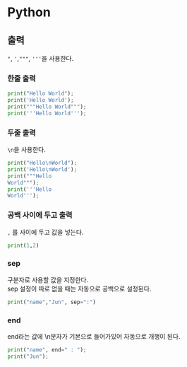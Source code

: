 # Python

## 출력
 `"`, `'`,`"""`, `'''`을 사용한다.

### 한줄 출력
```python
print("Hello World");
print('Hello World');
print("""Hello World""");
print('''Hello World''');

```

### 두줄 출력
`\n`을 사용한다.
```python
print("Hello\nWorld");
print('Hello\nWorld');
print("""Hello
World""");
print('''Hello 
World''');
```

### 공백 사이에 두고 출력
`,` 를 사이에 두고 값을 넣는다.
```python
print(1,2)
```

### sep
구분자로 사용할 값을 지정한다.  
sep 설정이 따로 없을 때는 자동으로 공백으로 설정된다.
```python
print("name","Jun", sep=":")
```

### end

end라는 값에 \n문자가 기본으로 들어가있어 자동으로 개행이 된다.
```python
print("name", end=" : ");
print("Jun");

```
